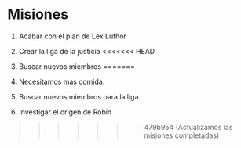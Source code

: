 # Misiones

1. Acabar con el plan de Lex Luthor
2. Crear la liga de la justicia
<<<<<<< HEAD
3. Buscar nuevos miembros
=======

3. Necesitamos mas comida.

4. Buscar nuevos miembros para la liga
5. Investigar el origen de Robin
>>>>>>> 479b954 (Actualizamos las misiones completadas)
